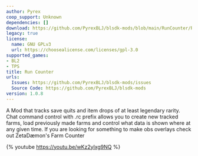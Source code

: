 ```yaml
---
author: Pyrex
coop_support: Unknown
dependencies: []
download: https://github.com/PyrexBLJ/blsdk-mods/blob/main/RunCounter/RunCounter1.0.8.rar
legacy: true
license:
  name: GNU GPLv3
  url: https://choosealicense.com/licenses/gpl-3.0
supported_games:
- BL2
- TPS
title: Run Counter
urls:
  Issues: https://github.com/PyrexBLJ/blsdk-mods/issues
  Source Code: https://github.com/PyrexBLJ/blsdk-mods
version: 1.0.8
---
```

A Mod that tracks save quits and item drops of at least legendary rarity. Chat command control with .rc prefix allows you to create new tracked farms, load previously made farms and control what data is shown where at any given time. If you are looking for something to make obs overlays check out ZetaDæmon's Farm Counter 

{% youtube https://youtu.be/wKz2ylxg9NQ %}